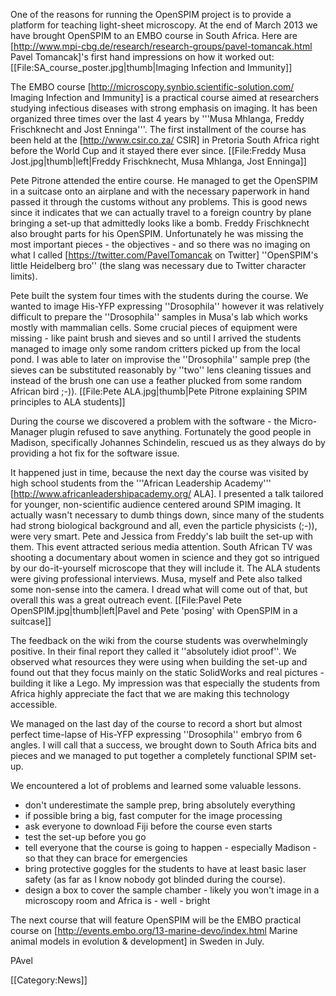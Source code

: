 One of the reasons for running the OpenSPIM project is to provide a platform for teaching light-sheet microscopy. At the end of March 2013 we have brought OpenSPIM to an EMBO course in South Africa. Here are [http://www.mpi-cbg.de/research/research-groups/pavel-tomancak.html Pavel Tomancak]'s first hand impressions on how it worked out:
[[File:SA_course_poster.jpg|thumb|Imaging Infection and Immunity]]

The EMBO course [http://microscopy.synbio.scientific-solution.com/ Imaging Infection and Immunity] is a practical course aimed at researchers studying infectious diseases with strong emphasis on imaging. It has been organized three times over the last 4 years by '''Musa Mhlanga, Freddy Frischknecht and Jost Enninga'''. The first installment of the course has been held at the [http://www.csir.co.za/ CSIR] in Pretoria South Africa right before the World Cup and it stayed there ever since.
[[File:Freddy Musa Jost.jpg|thumb|left|Freddy Frischknecht, Musa Mhlanga, Jost Enninga]]

Pete Pitrone attended the entire course. He managed to get the OpenSPIM in a suitcase onto an airplane and with the necessary paperwork in hand passed it through the customs without any problems. This is good news since it indicates that we can actually travel to a foreign country by plane bringing a set-up that admittedly looks like a bomb. Freddy Frischknecht also brought parts for his OpenSPIM. Unfortunately he was missing the most important pieces - the objectives - and so there was no imaging on what I called [https://twitter.com/PavelTomancak on Twitter] ''OpenSPIM's little Heidelberg bro'' (the slang was necessary due to Twitter character limits). 

Pete built the system four times with the students during the course. We wanted to image His-YFP expressing ''Drosophila'' however it was relatively difficult to prepare the ''Drosophila'' samples in Musa's lab which works mostly with mammalian cells. Some crucial pieces of equipment were missing - like paint brush and sieves and so until I arrived the students managed to image only some random critters picked up from the local pond. I was able to later on improvise the ''Drosophila'' sample prep (the sieves can be substituted reasonably by ''two'' lens cleaning tissues and instead of the brush one can use a feather plucked from some random African bird ;-)).
[[File:Pete ALA.jpg|thumb|Pete Pitrone explaining SPIM principles to ALA students]]

During the course we discovered a problem with the software - the Micro-Manager plugin refused to save anything. Fortunately the good people in Madison, specifically Johannes Schindelin, rescued us as they always do by providing a hot fix for the software issue.

It happened just in time, because the next day the course was visited by high school students from the '''African Leadership Academy''' [http://www.africanleadershipacademy.org/ ALA]. I presented a talk tailored for younger, non-scientific audience centered around SPIM imaging. It actually wasn't necessary to dumb things down, since many of the students had strong biological background and all, even the particle physicists (;-)), were very smart. Pete and Jessica from Freddy's lab built the set-up with them. This event attracted serious media attention. South African TV was shooting a documentary about women in science and they got so intrigued by our do-it-yourself microscope that they will include it. The ALA students were giving professional interviews. Musa, myself and Pete also talked some non-sense into the camera. I dread what will come out of that, but overall this was a great outreach event.
[[File:Pavel Pete OpenSPIM.jpg|thumb|left|Pavel and Pete 'posing' with OpenSPIM in a suitcase]]

The feedback on the wiki from the course students was overwhelmingly positive. In their final report they called it ''absolutely idiot proof''. We observed what resources they were using when building the set-up and found out that they focus mainly on the static SolidWorks and real pictures - building it like a Lego. My impression was that especially the students from Africa highly appreciate the fact that we are making this technology accessible. 

We managed on the last day of the course to record a short but almost perfect time-lapse of His-YFP expressing ''Drosophila'' embryo from 6 angles. I will call that a success, we brought down to South Africa bits and pieces and we managed to put together a completely functional SPIM set-up. 

We encountered a lot of problems and learned some valuable lessons. 

* don't underestimate the sample prep, bring absolutely everything
* if possible bring a big, fast computer for the image processing
* ask everyone to download Fiji before the course even starts
* test the set-up before you go
* tell everyone that the course is going to happen - especially Madison - so that they can brace for emergencies
* bring  protective goggles for the students to have at least basic laser safety (as far as I know nobody got blinded during the course).
* design a box to cover the sample chamber - likely you won't image in a microscopy room and Africa is - well - bright

The next course that will feature OpenSPIM will be the EMBO practical course on [http://events.embo.org/13-marine-devo/index.html Marine animal models in evolution & development] in Sweden in July.

PAvel

[[Category:News]]
